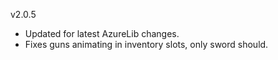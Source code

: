v2.0.5

- Updated for latest AzureLib changes. 
- Fixes guns animating in inventory slots, only sword should.